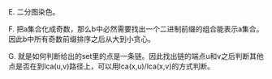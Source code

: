 E. 二分图染色。

F. 把a集合化成奇数，那么b中必然需要找出一个二进制前缀的组合能表示a集合。因此b中所有奇数前缀排序之后从大到小贪心。

G. 就是如何判断给出的set里的点是一条链。因此找出链的端点u和v之后判断其他点是否在到lca(u,v)路径上，可以用lca(x,u)/lca(x,v)的方式判断。
